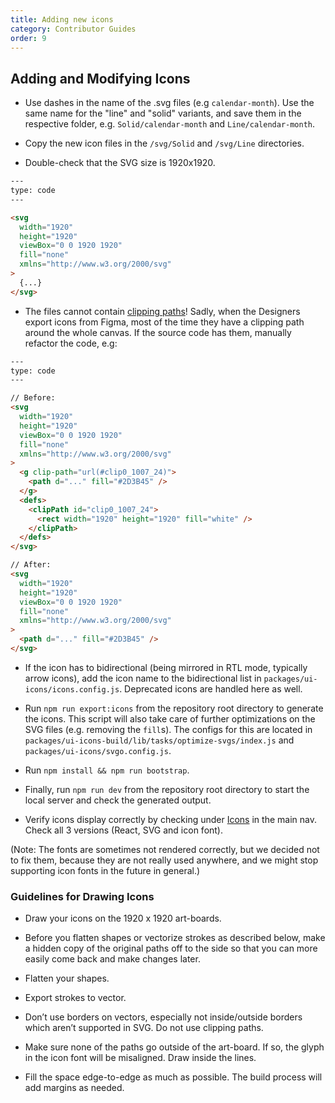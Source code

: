 ```yaml
---
title: Adding new icons
category: Contributor Guides
order: 9
---
```


## Adding and Modifying Icons

- Use dashes in the name of the .svg files (e.g `calendar-month`).
  Use the same name for the "line" and "solid" variants, and save them in the respective folder, e.g. `Solid/calendar-month` and `Line/calendar-month`.

- Copy the new icon files in the `/svg/Solid` and `/svg/Line` directories.

- Double-check that the SVG size is 1920x1920.

```html
---
type: code
---

<svg
  width="1920"
  height="1920"
  viewBox="0 0 1920 1920"
  fill="none"
  xmlns="http://www.w3.org/2000/svg"
>
  {...}
</svg>
```

- The files cannot contain [clipping paths](https://developer.mozilla.org/en-US/docs/Web/SVG/Element/clipPath)! Sadly, when the Designers export icons from Figma, most of the time they have a clipping path around the whole canvas. If the source code has them, manually refactor the code, e.g:

```html
---
type: code
---

// Before:
<svg
  width="1920"
  height="1920"
  viewBox="0 0 1920 1920"
  fill="none"
  xmlns="http://www.w3.org/2000/svg"
>
  <g clip-path="url(#clip0_1007_24)">
    <path d="..." fill="#2D3B45" />
  </g>
  <defs>
    <clipPath id="clip0_1007_24">
      <rect width="1920" height="1920" fill="white" />
    </clipPath>
  </defs>
</svg>

// After:
<svg
  width="1920"
  height="1920"
  viewBox="0 0 1920 1920"
  fill="none"
  xmlns="http://www.w3.org/2000/svg"
>
  <path d="..." fill="#2D3B45" />
</svg>
```

- If the icon has to bidirectional (being mirrored in RTL mode, typically arrow icons), add the icon name to the bidirectional list in `packages/ui-icons/icons.config.js`. Deprecated icons are handled here as well.

- Run `npm run export:icons` from the repository root directory to generate the icons. This script will also take care of further optimizations on the SVG files (e.g. removing the `fill`s). The configs for this are located in `packages/ui-icons-build/lib/tasks/optimize-svgs/index.js` and `packages/ui-icons/svgo.config.js`.

- Run `npm install && npm run bootstrap`.

- Finally, run `npm run dev` from the repository root directory to start the local server and check the generated output.

- Verify icons display correctly by checking under [Icons](/#icons) in the main nav. Check all 3 versions (React, SVG and icon font).

(Note: The fonts are sometimes not rendered correctly, but we decided not to fix them, because they are not really used anywhere, and we might stop supporting icon fonts in the future in general.)

### Guidelines for Drawing Icons

- Draw your icons on the 1920 x 1920 art-boards.

- Before you flatten shapes or vectorize strokes as described below, make a hidden copy of the original paths off
  to the side so that you can more easily come back and make changes later.

- Flatten your shapes.

- Export strokes to vector.

- Don’t use borders on vectors, especially not inside/outside borders which aren’t supported in SVG. Do not use clipping paths.

- Make sure none of the paths go outside of the art-board. If so, the glyph in the icon font will be misaligned.
  Draw inside the lines.

- Fill the space edge-to-edge as much as possible. The build process will add margins as needed.
